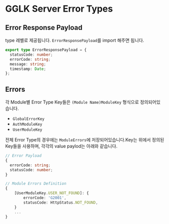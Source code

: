 # GGLK Server Error Types

## Error Response Payload

type 레벨로 제공됩니다. `ErrorResponsePayload`를 import 해주면 됩니다.

```typescript
export type ErrorResponsePayload = {
  statusCode: number;
  errorCode: string;
  message: string;
  timestamp: Date;
};
```

## Errors

각 Module별 Error Type Key들은 `(Module Name)ModuleKey` 형식으로 정의되어있습니다.

- `GlobalErrorKey`
- `AuthModuleKey`
- `UserModuleKey`

전체 Error Type의 경우에는 `ModuleErrors`에 저장되어있습니다.Key는 위에서 정의된 Key들을 사용하며, 각각의 value paylod는 아래와 같습니다.

```typescript
// Error Payload
{
  errorCode: string;
  statusCode: number;
}
```

```typescript
// Module Errors Definition
{
    [UserModuleKey.USER_NOT_FOUND]: {
        errorCode: 'G2001',
        statusCode: HttpStatus.NOT_FOUND,
    }
    ...
}
```
